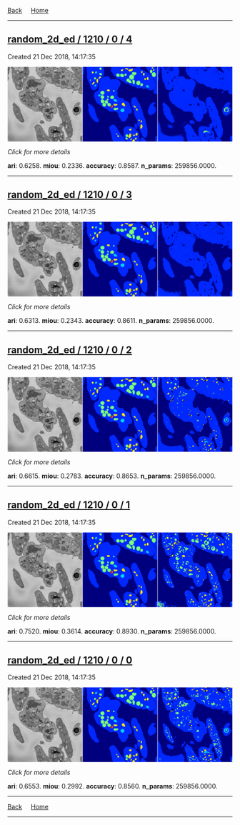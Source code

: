 
[Back](..)&nbsp;&nbsp;&nbsp;&nbsp;&nbsp;[Home](https://leapmanlab.github.io/snapshots)

---

<div class="summary"><a href="4"><h2>random_2d_ed / 1210 / 0 / 4</h2></a><p>Created 21 Dec 2018, 14:17:35
</p><a href="4"><img src="4/media/summary.png" align="center"></a><p>
<i>Click for more details</i>
</p></div>

**ari**: 0.6258. **miou**: 0.2336. **accuracy**: 0.8587. **n_params**: 259856.0000. 

---

<div class="summary"><a href="3"><h2>random_2d_ed / 1210 / 0 / 3</h2></a><p>Created 21 Dec 2018, 14:17:35
</p><a href="3"><img src="3/media/summary.png" align="center"></a><p>
<i>Click for more details</i>
</p></div>

**ari**: 0.6313. **miou**: 0.2343. **accuracy**: 0.8611. **n_params**: 259856.0000. 

---

<div class="summary"><a href="2"><h2>random_2d_ed / 1210 / 0 / 2</h2></a><p>Created 21 Dec 2018, 14:17:35
</p><a href="2"><img src="2/media/summary.png" align="center"></a><p>
<i>Click for more details</i>
</p></div>

**ari**: 0.6615. **miou**: 0.2783. **accuracy**: 0.8653. **n_params**: 259856.0000. 

---

<div class="summary"><a href="1"><h2>random_2d_ed / 1210 / 0 / 1</h2></a><p>Created 21 Dec 2018, 14:17:35
</p><a href="1"><img src="1/media/summary.png" align="center"></a><p>
<i>Click for more details</i>
</p></div>

**ari**: 0.7520. **miou**: 0.3614. **accuracy**: 0.8930. **n_params**: 259856.0000. 

---

<div class="summary"><a href="0"><h2>random_2d_ed / 1210 / 0 / 0</h2></a><p>Created 21 Dec 2018, 14:17:35
</p><a href="0"><img src="0/media/summary.png" align="center"></a><p>
<i>Click for more details</i>
</p></div>

**ari**: 0.6553. **miou**: 0.2992. **accuracy**: 0.8560. **n_params**: 259856.0000. 

---

[Back](..)&nbsp;&nbsp;&nbsp;&nbsp;&nbsp;[Home](https://leapmanlab.github.io/snapshots)

---